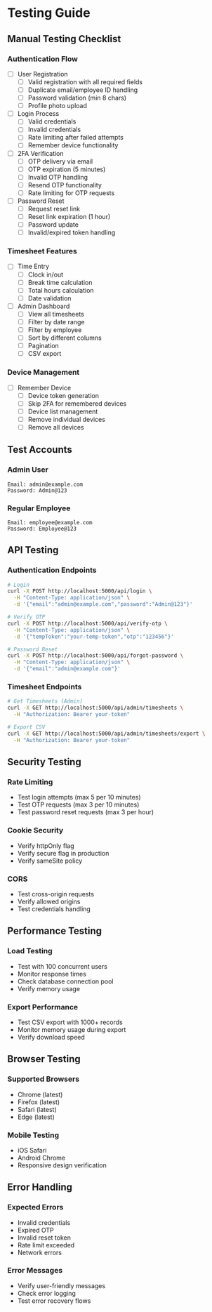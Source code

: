 # Testing Guide

## Manual Testing Checklist

### Authentication Flow
- [ ] User Registration
  - [ ] Valid registration with all required fields
  - [ ] Duplicate email/employee ID handling
  - [ ] Password validation (min 8 chars)
  - [ ] Profile photo upload

- [ ] Login Process
  - [ ] Valid credentials
  - [ ] Invalid credentials
  - [ ] Rate limiting after failed attempts
  - [ ] Remember device functionality

- [ ] 2FA Verification
  - [ ] OTP delivery via email
  - [ ] OTP expiration (5 minutes)
  - [ ] Invalid OTP handling
  - [ ] Resend OTP functionality
  - [ ] Rate limiting for OTP requests

- [ ] Password Reset
  - [ ] Request reset link
  - [ ] Reset link expiration (1 hour)
  - [ ] Password update
  - [ ] Invalid/expired token handling

### Timesheet Features
- [ ] Time Entry
  - [ ] Clock in/out
  - [ ] Break time calculation
  - [ ] Total hours calculation
  - [ ] Date validation

- [ ] Admin Dashboard
  - [ ] View all timesheets
  - [ ] Filter by date range
  - [ ] Filter by employee
  - [ ] Sort by different columns
  - [ ] Pagination
  - [ ] CSV export

### Device Management
- [ ] Remember Device
  - [ ] Device token generation
  - [ ] Skip 2FA for remembered devices
  - [ ] Device list management
  - [ ] Remove individual devices
  - [ ] Remove all devices

## Test Accounts

### Admin User
```
Email: admin@example.com
Password: Admin@123
```

### Regular Employee
```
Email: employee@example.com
Password: Employee@123
```

## API Testing

### Authentication Endpoints
```bash
# Login
curl -X POST http://localhost:5000/api/login \
  -H "Content-Type: application/json" \
  -d '{"email":"admin@example.com","password":"Admin@123"}'

# Verify OTP
curl -X POST http://localhost:5000/api/verify-otp \
  -H "Content-Type: application/json" \
  -d '{"tempToken":"your-temp-token","otp":"123456"}'

# Password Reset
curl -X POST http://localhost:5000/api/forgot-password \
  -H "Content-Type: application/json" \
  -d '{"email":"admin@example.com"}'
```

### Timesheet Endpoints
```bash
# Get Timesheets (Admin)
curl -X GET http://localhost:5000/api/admin/timesheets \
  -H "Authorization: Bearer your-token"

# Export CSV
curl -X GET http://localhost:5000/api/admin/timesheets/export \
  -H "Authorization: Bearer your-token"
```

## Security Testing

### Rate Limiting
- Test login attempts (max 5 per 10 minutes)
- Test OTP requests (max 3 per 10 minutes)
- Test password reset requests (max 3 per hour)

### Cookie Security
- Verify httpOnly flag
- Verify secure flag in production
- Verify sameSite policy

### CORS
- Test cross-origin requests
- Verify allowed origins
- Test credentials handling

## Performance Testing

### Load Testing
- Test with 100 concurrent users
- Monitor response times
- Check database connection pool
- Verify memory usage

### Export Performance
- Test CSV export with 1000+ records
- Monitor memory usage during export
- Verify download speed

## Browser Testing

### Supported Browsers
- Chrome (latest)
- Firefox (latest)
- Safari (latest)
- Edge (latest)

### Mobile Testing
- iOS Safari
- Android Chrome
- Responsive design verification

## Error Handling

### Expected Errors
- Invalid credentials
- Expired OTP
- Invalid reset token
- Rate limit exceeded
- Network errors

### Error Messages
- Verify user-friendly messages
- Check error logging
- Test error recovery flows 